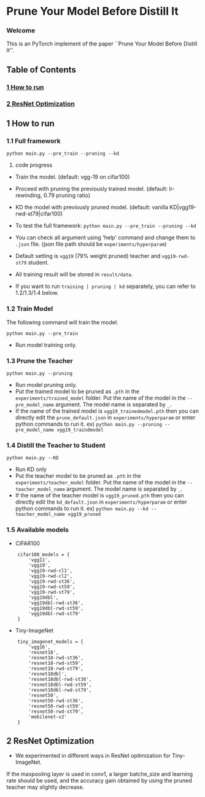 # Prune Your Model Before Distill It

### Welcome

This is an PyTorch implement of the paper ``Prune Your Model Before Distill It''.

## Table of Contents

### [1 How to run](#how_to_run)
### [2 ResNet Optimization](#resnet_opt)

## <a name=how_to_run></a>1 How to run

### 1.1 Full framework
```
python main.py --pre_train --pruning --kd
```
1. code progress
* Train the model. (default: vgg-19 on cifar100)
* Proceed with pruning the previously trained model. (default: lr-rewinding, 0.79 pruning ratio)
* KD the model with previously pruned model. (default: vanilla KD|vgg19-rwd-st79|cifar100)
* To test the full framework: `python main.py --pre_train --pruning --kd`

* You can check all argument using 'help' command and change them to `.json` file. 
  (json file path should be `experiments/hyperparam`)

* Default setting is `vgg19` (79% weight pruned) teacher and `vgg19-rwd-st79` student.

* All training result will be stored in `result/data`.

* If you want to run `training | pruning | kd` separately, you can refer to 1.2/1.3/1.4 below.

### 1.2 Train Model
The following command will train the model.
```
python main.py --pre_train
```
* Run model training only.

### 1.3 Prune the Teacher
```
python main.py --pruning
```
* Run model pruning only.
* Put the trained model to be pruned as `.pth` in the `experiments/trained_model` folder. Put the name of the model in the
  `--pre_model_name` argument. The model name is separated by `_`.
* If the name of the trained model is `vgg19_trainedmodel.pth` then you can directly edit the `prune_default.json` in
`experiments/hyperparam` or enter python commands to run it.
  ex) `python main.py --pruning --pre_model_name vgg19_traindmodel`

### 1.4 Distill the Teacher to Student
```
python main.py --KD
```
* Run KD only
* Put the teacher model to be pruned as `.pth` in the `experiments/teacher_model` folder.  Put the name of the model in the
  `--teacher_model_name` argument. The model name is separated by `_`.
* If the name of the teacher model is `vgg19_pruned.pth` then you can directly edit the `kd_default.json` in
`experiments/hyperparam` or enter python commands to run it.
  ex) `python main.py --kd --teacher_model_name vgg19_pruned`

### 1.5 Available models
* CIFAR100
```
    cifar100_models = {
        'vgg11',
        'vgg19',
        'vgg19-rwd-cl1',
        'vgg19-rwd-cl2',
        'vgg19-rwd-st36',
        'vgg19-rwd-st59',
        'vgg19-rwd-st79',
        'vgg19dbl',
        'vgg19dbl-rwd-st36',
        'vgg19dbl-rwd-st59',
        'vgg19dbl-rwd-st79'
    }
```

* Tiny-ImageNet
```
    tiny_imagenet_models = {
        'vgg16',
        'resnet18',
        'resnet18-rwd-st36',
        'resnet18-rwd-st59',
        'resnet18-rwd-st79',
        'resnet18dbl',
        'resnet18dbl-rwd-st36',
        'resnet18dbl-rwd-st59',
        'resnet18dbl-rwd-st79',
        'resnet50',
        'resnet50-rwd-st36',
        'resnet50-rwd-st59',
        'resnet50-rwd-st79',        
        'mobilenet-v2'
    }
```

## <a name=resnet_opt></a>2 ResNet Optimization

* We experimented in different ways in ResNet optimization for Tiny-ImageNet.

If the maxpooling layer is used in conv1, a larger batche_size and learning rate should be used, and the accuracy gain
obtained by using the pruned teacher may slightly decrease.